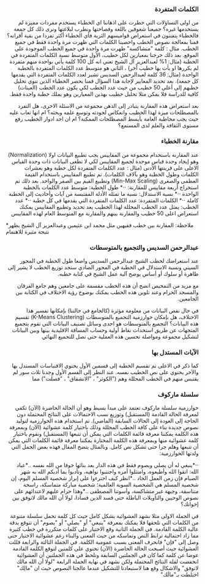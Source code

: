 <script src="https://cdn.plot.ly/plotly-latest.min.js"></script>

<style>a,p,h3 {direction: rtl;}</style>

### الكلمات المتفردة
من اولى التساؤلات التي خطرت على اذهاننا اي الخطباء يستخدم مفردات مميزة لم يستخدمها غيره؟ جميعنا شغوفين باللغة وفصاحتها ونطرب لبلاغتها ونرى ذلك كل جمعة فالخطباء يتفننون في استعراض قواميسهم الثرية فأي الخطباء أكثر تفردا من بقية أقرانه؟ قمنا بمعالجة نصوص الخطب واحصينا الكلمات التي ظهرت مرة واحدة فقط في جميع الخطب.
مثال : كلمة "متشاكسة" ظهرت مرة واحدة في جميع الخطب الموجودة على الموقع.
بعد ذلك خرجنا بمعيارين لكل خطيب، الأول متوسط نسبة الكلمات المتفردة في الخطبة (مثال: 1% لعبدالعزيز آل الشيخ تعني انه كل 100 كلمة يأتي بواحدة منهم متفردة لم يكررها او يأت بها خطيب آخر) ،	الثاني هو متوسط عدد الكلمات المتفردة بالخطبة الواحدة (مثال: 36 كلمة لعبدالرحمن السديس تشير لعدد الكلمات المتفردة التي يقدمها كل جمعة). بعد تحديد المعايير لإجابة هذا السؤال قمنا بحصر الخطباء الذين ننوي تحليل خطبهم إلى أعلى 50 خطيب من حيث عدد الخطب لكي يكون عدد الخطب (العينات) كافية للدراسة فلا يمكن مثلا تحليل خطيب بهذين المعيارين وهو يملك خطبة واحدة فقط.

<div id="words-div"></div>
<script>
	trace1 = {x: ['25', '8', '12', '14', '7', '10', '22', '10', '18', '8', '20', '18', '15', '23', '19', '19', '29', '17', '16', '9', '10', '14', '18', '10', '11', '36', '11', '13', '13', '16', '15', '10', '9', '21', '8', '25', '10', '10', '13', '4', '4', '24', '24', '13', '8', '17', '14', '21', '13', '21'], y: ['1.95%', '1.31%', '0.97%', '1.06%', '0.68%', '0.75%', '2.07%', '0.94%', '1.24%', '0.89%', '1.14%', '1.14%', '1.18%', '1.44%', '1.67%', '1.28%', '1.78%', '1.25%', '1.27%', '1.21%', '0.75%', '1.38%', '1.07%', '1.52%', '1.07%', '2.10%', '0.88%', '1.02%', '1.10%', '0.90%', '0.77%', '1.35%', '1.28%', '1.50%', '0.90%', '1.44%', '0.87%', '1.41%', '1.11%', '0.32%', '0.59%', '1.55%', '1.67%', '1.30%', '1.17%', '1.60%', '1.06%', '1.19%', '1.21%', '1.39%'], hoverinfo: 'x+text', marker: {maxdisplayed: 0, size: 8, sizemode: 'area', sizeref: 0.2, symbol: 'diamond-open-dot'}, mode: 'markers', text: ['إبراهيم بن محمد الحقيل','إسماعيل الخطيب','أحمد بن حسين الفقيهي','أحمد فريد','أسامة بن عبد الله خياط','حسين بن عبد العزيز آل الشيخ','حمزة بن فايع الفتحي','خالد بن عبد الله المصلح','خالد بن محمد الشارخ','داود بن أحمد العلواني','سعد بن عبد الله العجمة الغامدي','سعود بن إبراهيم الشريم','سعيد بن عبد الباري بن عوض','سعيد بن يوسف شعلان','صالح بن عبد الله الهذلول','صالح بن عبد الله بن حميد','صالح بن محمد الجبري','صالح بن محمد آل طالب','صلاح بن محمد البدير','عاصم بن لقمان يونس الحكيم','عبد الباري بن عوض الثبيتي','عبد الحليم توميات','عبد الحميد التركستاني','عبد الحميد بن جعفر داغستاني','عبد الرحمن بن الصادق القايدي','عبد الرحمن بن عبد العزيز السديس','عبد الرحمن بن علي العسكر','عبد العزيز بن الطاهر بن غيث','عبد العزيز بن عبد الفتاح قاري','عبد العزيز بن عبد الله آل الشيخ','عبد العزيز بن محمد القنام','عبد الكريم بن صنيتان العمري','عبد الله بن صالح القصير','عبد الله بن محمد البصري','عبد المجيد بن عبد العزيز الدهيشي','عبد المحسن بن عبد الرحمن القاضي','عبد المحسن بن محمد القاسم','عثمان بن جمعة ضميرية','عكرمة بن سعيد صبري','علي بن عبد الرحمن الحذيفي','فريح بن محمد الفريح','ماجد بن عبد الرحمن الفريان','مازن التويجري','محمد أحمد حسين','محمد بن صالح العثيمين','مراد وعمارة','مرزوق بن سالم الغامدي','ناصر بن محمد الأحمد','هاشم محمد علي المشهداني','يوسف بن عبد الوهاب أبو سنينه'], textfont: {family: 'Arial'}, textposition: 'bottom center', textsrc: 'mustafae:2:b245c8', type: 'scatter', uid: '0a414f', xsrc: 'mustafae:2:31ec84', ysrc: 'mustafae:2:42fc0b'};
	data = [trace1];
	layout = {annotations: [{x: 35.9321308801, y: 2.06314051569, ax: 11, ay: 30, showarrow: false, text: 'عبدالرحمن بن عبدالعزيز السديس', xanchor: 'center'}, {x: 4.00493066256, y: 0.274743953628, showarrow: false, text: 'علي بن عبدالرحمن الحذيفي'}], autosize: true, showlegend: false, title: {text: 'الكلمات المتفردة لكل خطبة'}, xaxis: {autorange: true, fixedrange: true, gridwidth: 1, range: [2.05828107709, 37.9417189229], showgrid: false, showline: false, showspikes: false, showticklabels: false, ticks: '', title: {text: 'نسبة التفرد في الخطبة'}, type: 'linear', zeroline: false}, yaxis: {autorange: true, fixedrange: true, range: [0.199434458571, 2.22056554143], showgrid: false, showspikes: false, showticklabels: false, ticks: '', title: {text: 'متوسط الكلمات المتفردة'}, zeroline: false}};
	Plotly.plot('words-div', {data: data, layout: layout});
</script>
    
بعد استعراض هذه المقارنة يتبادر إلى الذهن مجموعة من الاسئلة الاخرى، هل التفرد بالمصطلحات ميزة لهذا الخطيب وانعكاس لجودته وتوسع علمه وبحثه؟ ام انها تعاب عليه حيث يجب مخاطبة العامة بأبسط المصطلحات الممكنة؟ ام ان احد ادوار الخطيب رفع مستوى الثقافة والعلم لدى المستمع؟

### مقارنة الخطباء
عند المقارنة باستخدام مجموعة من المقاييس يجب تطبيع البيانات اولا (Normalization) وهو إيجاد وحدة قياس موحدة لجميع المقاييس لكي لا تطغى البيانات ذات وحدة القياس الاعلى على قرينتها الأدنى (مثال : عدد الكلمات المتفردة لكل خطبة وهو بعشرات الكلمات وطول الخطبة وهو بآلاف الكلمات). تم تطبيع المقاييس باستخدام القيمة العظمى والصغرى (Min-Max Scaling) وتطبيع القيم بين الصفر والواحد. بعد ذلك تم استخراج أربعة مقاييس للمقارنة:
⋅⋅* طول الخطبة: متوسط عدد الكلمات بالخطبة الواحدة
⋅⋅* نسبة الاستدلال: نسبة ما تمثله الأدلة المقتبسة من آيات وأحاديث إلى الخطبة كاملة
⋅⋅* الكلمات المتفردة: عدد الكلمات المتفردة التي يقدمها في كل خطبة
⋅⋅* عدد الخطب: يمثل عدد الخطب المحللة لهذا الخطيب
بعد تحديد وتطبيع المقاييس يمكنك استعراض اعلى 50 خطيب والمقارنة بينهم والمقارنة مع المتوسط العام لهذه المقاييس

<div id="radar-div"></div>
<script>
	trace1 = {r: ['32.50%', '44.52%', '15.41%', '16%','32.50%'], fill: 'toself', fillcolor: 'rgba(64, 155, 37, 0.5)', hoverinfo: 'r', hoveron: 'points', line: {color: 'rgb(29, 93, 10)'}, marker: {color: 'rgb(48, 165, 35)'}, mode: 'markers+lines', name: 'عبدالعزيز بن عبد الله آل الشيخ', theta: ['عدد الخطب', 'طول الخطبة', 'نسبة الإستدلال', 'عدد الكلمات المتفردة', 'عدد الخطب'], type: 'scatterpolar'};
	trace2 = {r: ['20.00%', '38.25%', '13.42%', '36%', '20.00%'], fill: 'toself', fillcolor: 'rgba(161, 60, 46, 0.5)', hoverinfo: 'r', hoveron: 'points', line: {color: 'rgb(161, 33, 10)'}, marker: {color: 'rgb(161, 33, 10)'}, mode: 'markers+lines', name: 'عبدالرحمن بن عبد العزيز السديس', theta: ['عدد الخطب', 'طول الخطبة', 'نسبة الإستدلال', 'عدد الكلمات المتفردة', 'عدد الخطب'], type: 'scatterpolar'};
	data = [trace1, trace2];
	layout = {autosize: true, dragmode: 'select', legend: {borderwidth: 0}, polar: {angularaxis: {rotation: 45, showgrid: true, showline: true, showticklabels: true, tickformat: '', ticks: 'outside', type: 'category'}, radialaxis: {angle: 0, autorange: false, nticks: 0, range: [0, 50], showgrid: true, showline: false, showticklabels: false, type: 'linear'}, sector: [0]}, showlegend: true, xaxis: {autorange: true}, yaxis: {autorange: true}};
	config = {displayModeBar: false, responsive: true};
	Plotly.react('radar-div', {data: data, layout: layout, config: config});
</script>
*ملاحظة: المقارنة بين خطب فقيهين مثل محمد ابن عثيمين وعبدالعزيز آل الشيخ يظهر نتيجة مثيرة للاهتمام

### عبدالرحمن السديس والتجميع بالمتوسطات
عند استعراضك لخطب الشيخ عبدالرحمن السديس واضعا طول الخطبة في المحور السيني ونسبة الاستدلال في الخطبة في المحور الصادي ستجد توزيع الخطب لا يشير إلى ظاهرة أو سلوك أو أساس يوضح آلية عمل الشيخ في كتابة خطبه.
 
مع مزيد من التمحيص اتضح أن هذه الخطب مقسمة على جامعين وهم جامع الفرقان والمسجد الحرام وعند تلوين هذه الخطب يمكنك بوضوح رؤية الاختلاف في الكتابة بين الجامعين.
 
في حال نقص البيانات من معلومة مؤثرة (كالجامع في حالتنا) بإمكانها تفسير هذا الاختلاف، هل بإمكان خوارزمية التجميع بالمتوسطات (K-Means Clustering) تقسيم هذه البيانات؟ التجميع بالمتوسطات هو احدى وسائل تصنيف البيانات التي تقوم بتجميع المتجهات عن طريق استحداث نقاط أولية وحساب المسافة الاقليدية بينها وبين البيانات لتشكيل مجموعة ومواصلة تحسين هذه العملية حتى تصل للتجميع النهائي
 

### الآيات المستدل بها
كما ذكر في الاعلى تم تقسيم الخطبة إلى قسمين الأول يحتوي الاقتباسات المستدل بها والآخر يحتوي على نص الخطيب نفسه. عند النظر إلى القسم الأول وجدنا ثلاث سور لم يقتبس منهم في الخطب المحللة وهم ("الكوثر" ، "الانشقاق" ، "فصلت") مما
 
### سلسلة ماركوف
خوارزمية سلسلة ماركوف تعتمد على مبدأ بسيط وهو أن الحالة الحاضرة (الآن) تكفي لمعرفة الحالة القادمة (المستقبل) وتوزيع نسب الاحتمالات على النتائج المحتملة دون الحاجة إلى العودة إلى الحالات السابقة (الماضي). تم استخدام هذه الخوارزمية لتوليد نصوص جديدة بناء على كافة الخطب المحللة وذلك باختيار كلمة عشوائية (الآن) وبمعرفة هذه الكلمة يمكننا معرفة قائمة الكلمات التي يمكن أن تتبعها (المستقبل) ونقوم باختيار كلمة عشوائية منها وبمعرفة هذه الكلمة المختارة يمكننا معرفة قائمة الكلمات التي يمكن أن تتبعها وهلم جرا حتى تشكل نص كامل. وبالمثال يتضح المقال فهذه بعض الجمل التي ولدتها الخوارزمية:

⋅⋅*ينبغي له أن يصلي ويصوم فقط في هذه الدار بعد بنائها خوفا من الله نفسه
..*عباد الله: اتقوا الله وأطيعوه، وامتثلوا أمره واجتنبوا نواهيه، وتأدبوا بما أدبكم الله به شهر الصيام فإن زمن العمل الجاد
..*انظر كيف اجترءوا على إبراز شخصية المسلم اليوم، إن شخصية المسلم هي الشخصية السوية العالمية؛ شخصية مباركة متماسكة، راسخة متناسقة، وجيهة غير متشاكسة، وأسوتنا المصطفى
..*وهذا حرام عليهم لاعتدائهم على نصوص الوحيين والتأويلات الباطلة حتى فسد الدين فسادا، لولا أن الله مالك لاتوفق بين إخوانك؟

في الجملة الاولى مثلا نشهد العشوائية بشكل كامل حيث كل كلمة تحمل سلسلة متنوعة من الكلمات التي تلحقها فلا يمكنك بمعرفة "ينبغي" أو "يصلي" أو "يصوم" أن تتوقع بدقة عالية الكلمة القادمة.
في الجملة الثانية وقع الاختيار على كلمات متكررة في خطب كثيرة مما زاد احتمالية ترابط النص وتماسكه من حيث المعنى والبناء رغم عشوائية الاختيار حتى وصل إلى "فإن" فانحرف المعنى بسبب عمومية الكلمة.
في الجملة الثالثة والرابعة قللت العشوائية حيث أصبحت الحالة الحاضرة (الآن) تحتوي على كلمتين لتوقع الكلمة القادمة عوضا عن كلمة كما كان في الجملتين السابقة ونلحظ في هذه الجملتين أن العشوائية انخفضت لقلة النتائج المحتملة ولكن نشهد في نهاية الجملة الرابعة "لولا أن الله مالك لاتوفق" والاشكال وقع هنا لاستبعادنا للتشكيل عندما عالجنا النصوص حيث ان "مالِك" اختلطت بـ"مالَك" 
